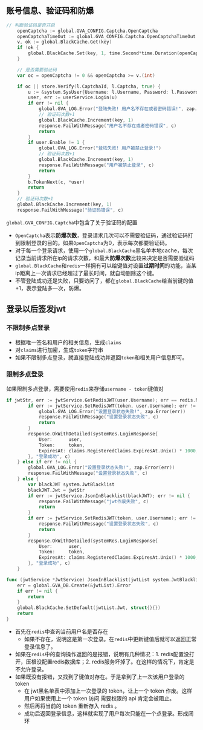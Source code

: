 ## 账号信息、验证码和防爆
```go
// 判断验证码是否开启
	openCaptcha := global.GVA_CONFIG.Captcha.OpenCaptcha               // 是否开启防爆次数
	openCaptchaTimeOut := global.GVA_CONFIG.Captcha.OpenCaptchaTimeOut // 缓存超时时间
	v, ok := global.BlackCache.Get(key)
	if !ok {
		global.BlackCache.Set(key, 1, time.Second*time.Duration(openCaptchaTimeOut))
	}

	// 是否需要验证码
	var oc = openCaptcha != 0 && openCaptcha >= v.(int)

	if oc || store.Verify(l.CaptchaId, l.Captcha, true) {
		u := &system.SysUser{Username: l.Username, Password: l.Password}
		user, err := userService.Login(u)
		if err != nil {
			global.GVA_LOG.Error("登陆失败! 用户名不存在或者密码错误!", zap.Error(err))
			// 验证码次数+1
			global.BlackCache.Increment(key, 1)
			response.FailWithMessage("用户名不存在或者密码错误", c)
			return
		}
		if user.Enable != 1 {
			global.GVA_LOG.Error("登陆失败! 用户被禁止登录!")
			// 验证码次数+1
			global.BlackCache.Increment(key, 1)
			response.FailWithMessage("用户被禁止登录", c)
			return
		}
		b.TokenNext(c, *user)
		return
	}
	// 验证码次数+1
	global.BlackCache.Increment(key, 1)
	response.FailWithMessage("验证码错误", c)
```

`global.GVA_CONFIG.Captcha`中包含了关于验证码的配置
- `OpenCaptcha`表示**防爆次数**，登录请求几次可以不需要验证码，通过验证码打到限制登录的目的。如果`OpenCaptcha`为0，表示每次都要验证码。
- 对于每一个登录请求，使用一个`global.BlackCache`黑名单本地cache，每次记录当前请求所在ip的请求次数，和最大**防爆次数**比较来决定是否需要验证码
- `global.BlackCache`和`redis`一样拥有可以给键值对设置**过期时间**的功能，当某ip距离上一次请求已经超过了最长时间，就自动删除这个键。
- 不管登陆成功还是失败，只要访问了，都在`global.BlackCache`给当前键的值+1，表示登陆多一次，防爆。
## 登录以后签发jwt
### 不限制多点登录
- 根据唯一签名和用户的相关信息，生成`claims`
- 对`claims`进行加密，生成`token`字符串
- 如果不限制多点登录，就直接登陆成功并返回`token`和相关用户信息即可。
### 限制多点登录
如果限制多点登录，需要使用`redis`来存储`username - token`键值对
```go
if jwtStr, err := jwtService.GetRedisJWT(user.Username); err == redis.Nil {
		if err := jwtService.SetRedisJWT(token, user.Username); err != nil {
			global.GVA_LOG.Error("设置登录状态失败!", zap.Error(err))
			response.FailWithMessage("设置登录状态失败", c)
			return
		}
		response.OkWithDetailed(systemRes.LoginResponse{
			User:      user,
			Token:     token,
			ExpiresAt: claims.RegisteredClaims.ExpiresAt.Unix() * 1000,
		}, "登录成功", c)
	} else if err != nil {
		global.GVA_LOG.Error("设置登录状态失败!", zap.Error(err))
		response.FailWithMessage("设置登录状态失败", c)
	} else {
		var blackJWT system.JwtBlacklist
		blackJWT.Jwt = jwtStr
		if err := jwtService.JsonInBlacklist(blackJWT); err != nil {
			response.FailWithMessage("jwt作废失败", c)
			return
		}
		if err := jwtService.SetRedisJWT(token, user.Username); err != nil {
			response.FailWithMessage("设置登录状态失败", c)
			return
		}
		response.OkWithDetailed(systemRes.LoginResponse{
			User:      user,
			Token:     token,
			ExpiresAt: claims.RegisteredClaims.ExpiresAt.Unix() * 1000,
		}, "登录成功", c)
	}
```

```go
func (jwtService *JwtService) JsonInBlacklist(jwtList system.JwtBlacklist) (err error) {
	err = global.GVA_DB.Create(&jwtList).Error
	if err != nil {
		return
	}
	global.BlackCache.SetDefault(jwtList.Jwt, struct{}{})
	return
}
```
- 首先在`redis`中查询当前用户名是否存在
	- 如果不存在，说明这是第一次登录。在`redis`中更新键值后就可以返回正常登录信息了。
- 如果在`redis`中的查询操作返回的是报错，说明有几种情况：1. redis配置没打开，压根没配置redis数据库；2. redis服务坏掉了。在这样的情况下，肯定是不允许登录。
- 如果既没有报错，又找到了键值对存在。于是拿到了上一次该用户登录的token
	- 在 jwt黑名单表中添加上一次登录的 token，让上一个 token 作废。这样用户如果使用上一个 token 访问 需要权限的 api 肯定会被阻止。
	- 然后再将当前的 token 重新存入 redis 。
	- 成功后返回登录信息，这样就实现了用户每次只能在一个点登录。形成闭环

